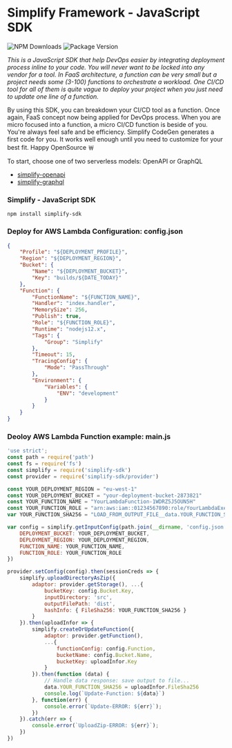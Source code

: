 # Simplify Framework - JavaScript SDK
  
![NPM Downloads](https://img.shields.io/npm/dw/simplify-sdk)
![Package Version](https://img.shields.io/github/package-json/v/simplify-framework/simplify?color=green)

*This is a JavaScript SDK that help DevOps easier by integrating deployment process inline to your code. You will never want to be locked into any vendor for a tool. In FaaS architecture, a function can be very small but a project needs some (3-100) functions to orchestrate a workload. One CI/CD tool for all of them is quite vague to deploy your project when you just need to update one line of a function.*

By using this SDK, you can breakdown your CI/CD tool as a function. Once again, FaaS concept now being applied for DevOps process. When you are micro focused into a function, a micro CI/CD function is beside of you. You're always feel safe and be efficiency. Simplify CodeGen generates a first code for you. It works well enough until you need to customize for your best fit. Happy OpenSource ￦

To start, choose one of two serverless models: OpenAPI or GraphQL 
- [simplify-openapi](https://github.com/simplify-framework/simplify-openapi)
- [simplify-graphql](https://github.com/simplify-framework/simplify-graphql)

### Simplify - JavaScript SDK ###

`npm install simplify-sdk`

### Deploy for AWS Lambda Configuration: config.json

```Json
{
    "Profile": "${DEPLOYMENT_PROFILE}",
    "Region": "${DEPLOYMENT_REGION}",
    "Bucket": {
        "Name": "${DEPLOYMENT_BUCKET}",
        "Key": "builds/${DATE_TODAY}"
    },
    "Function": {
        "FunctionName": "${FUNCTION_NAME}",
        "Handler": "index.handler",
        "MemorySize": 256,
        "Publish": true,
        "Role": "${FUNCTION_ROLE}",
        "Runtime": "nodejs12.x",
        "Tags": {
            "Group": "Simplify"
        },
        "Timeout": 15,
        "TracingConfig": {
            "Mode": "PassThrough"
        },
        "Environment": {
            "Variables": {
                "ENV": "development"
            }
        }
    }
}
```

### Deoloy AWS Lambda Function example: main.js
```Javascript
'use strict';
const path = require('path')
const fs = require('fs')
const simplify = require('simplify-sdk')
const provider = require('simplify-sdk/provider')

const YOUR_DEPLOYMENT_REGION = "eu-west-1"
const YOUR_DEPLOYMENT_BUCKET = "your-deployment-bucket-2873821"
const YOUR_FUNCTION_NAME = "YourLambdaFunction-1WDRZ5J5OUN5H"
const YOUR_FUNCTION_ROLE = "arn:aws:iam::01234567890:role/YourLambdaExecutionRole"
var YOUR_FUNCTION_SHA256 = "LOAD_FROM_OUTPUT_FILE__data.YOUR_FUNCTION_SHA256"

var config = simplify.getInputConfig(path.join(__dirname, 'config.json'), {
    DEPLOYMENT_BUCKET: YOUR_DEPLOYMENT_BUCKET,
    DEPLOYMENT_REGION: YOUR_DEPLOYMENT_REGION,
    FUNCTION_NAME: YOUR_FUNCTION_NAME,
    FUNCTION_ROLE: YOUR_FUNCTION_ROLE
})

provider.setConfig(config).then(sessionCreds => {
    simplify.uploadDirectoryAsZip({
        adaptor: provider.getStorage(), ...{
            bucketKey: config.Bucket.Key,
            inputDirectory: 'src',
            outputFilePath: 'dist',
            hashInfo: { FileSha256: YOUR_FUNCTION_SHA256 }
        }
    }).then(uploadInfor => {
        simplify.createOrUpdateFunction({
            adaptor: provider.getFunction(),
            ...{
                functionConfig: config.Function,
                bucketName: config.Bucket.Name,
                bucketKey: uploadInfor.Key
            }
        }).then(function (data) {
            // Handle data response: save output to file...
            data.YOUR_FUNCTION_SHA256 = uploadInfor.FileSha256
            console.log(`Update-Function: ${data}`)
        }, function(err) {
            console.error(`Update-ERROR: ${err}`);
        })
    }).catch(err => {
        console.error(`UploadZip-ERROR: ${err}`);
    })
})
```
